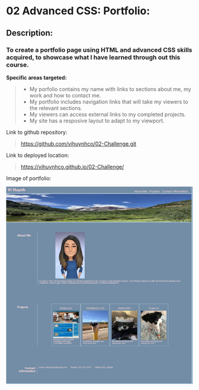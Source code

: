 # 02 Advanced CSS: Portfolio:
## Description:
### To create a portfolio page using HTML and advanced CSS skills acquired, to showcase what I have learned through out this course.


**Specific areas targeted:**

> - My porfolio contains my name with links to sections about me, my work and how to contact me.
> - My portfolio includes navigation links that will take my viewers to the relevant sections.
> - My viewers can access external links to my completed projects.
> - My site has a resposive layout to adapt to my viewport.

Link to github repository:
>https://github.com/vihuynhco/02-Challenge.git

Link to deployed location:
>https://vihuynhco.github.io/02-Challenge/

Image of portfolio:

![Portfolio Image][def]

[def]: ./assets/images/portfolio-screenshot.jpg